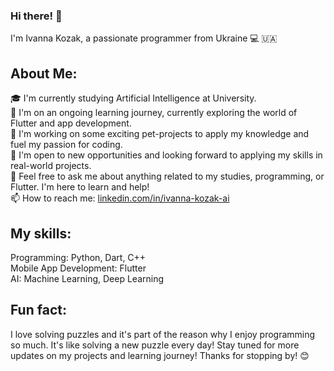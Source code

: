 ### Hi there! 👋
I'm Ivanna Kozak, a passionate programmer from Ukraine 💻 🇺🇦

## About Me:
🎓 I'm currently studying Artificial Intelligence at University. <br>
🌱 I'm on an ongoing learning journey, currently exploring the world of Flutter and app development. <br>
🚀 I'm working on some exciting pet-projects to apply my knowledge and fuel my passion for coding. <br>
💼 I'm open to new opportunities and looking forward to applying my skills in real-world projects. <br>
💬 Feel free to ask me about anything related to my studies, programming, or Flutter. I'm here to learn and help! <br>
📫 How to reach me: [linkedin.com/in/ivanna-kozak-ai](https://www.linkedin.com/in/ivanna-kozak-ai) <br>

## My skills:
Programming: Python, Dart, C++ <br>
Mobile App Development: Flutter <br>
AI: Machine Learning, Deep Learning <br>

## Fun fact:
I love solving puzzles and it's part of the reason why I enjoy programming so much. It's like solving a new puzzle every day!
Stay tuned for more updates on my projects and learning journey! Thanks for stopping by! 😊

<!--
**IvannaKozak/IvannaKozak** is a ✨ _special_ ✨ repository because its `README.md` (this file) appears on your GitHub profile.

Here are some ideas to get you started:

- 🔭 I’m currently working on ...
- 🌱 I’m currently learning ...
- 👯 I’m looking to collaborate on ...
- 🤔 I’m looking for help with ...
- 💬 Ask me about ...
- 📫 How to reach me: ...
- 😄 Pronouns: ...
- ⚡ Fun fact: ...
-->
